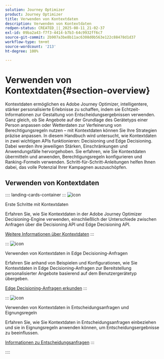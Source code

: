 ```yaml
---
solution: Journey Optimizer
product: Journey Optimizer
title: Verwenden von Kontextdaten
description: Verwenden von Kontextdaten
redpen-status: CREATED_||_2025-08-11_21-02-37
exl-id: 09ba2a43-f7f3-4414-b7b3-64c9932ff6c7
source-git-commit: 2b907a3be8b11ac6308d0b563e122c88478d1d37
workflow-type: tm+mt
source-wordcount: '213'
ht-degree: 100%

---
```


# Verwenden von Kontextdaten{#section-overview}

Kontextdaten ermöglichen es Adobe Journey Optimizer, intelligentere, stärker personalisierte Erlebnisse zu schaffen, indem sie Echtzeit-Informationen zur Gestaltung von Entscheidungsergebnissen verwenden. Ganz gleich, ob Sie Angebote auf der Grundlage des Gerätetyps einer Person anpassen oder Wetterdaten zur Verfeinerung von Berechtigungsregeln nutzen – mit Kontextdaten können Sie Ihre Strategien präzise anpassen. In diesem Handbuch wird untersucht, wie Kontextdaten in zwei wichtigen APIs funktionieren: Decisioning und Edge Decisioning. Dabei werden ihre jeweiligen Stärken, Einschränkungen und Anwendungsfälle hervorgehoben. Sie erfahren, wie Sie Kontextdaten übermitteln und anwenden, Berechtigungsregeln konfigurieren und Ranking-Formeln verwenden. Schritt-für-Schritt-Anleitungen helfen Ihnen dabei, das volle Potenzial Ihrer Kampagnen auszuschöpfen.

## Verwenden von Kontextdaten

:::: landing-cards-container
:::
![icon](https://cdn.experienceleague.adobe.com/icons/circle-play.svg?lang=de)

Erste Schritte mit Kontextdaten

Erfahren Sie, wie Sie Kontextdaten in der Adobe Journey Optimizer Decisioning-Engine verwenden, einschließlich der Unterschiede zwischen Anfragen über die Decisioning API und Edge Decisioning API.

[Weitere Informationen über Kontextdaten](../using/offers/context-data.md)
:::

:::
![icon](https://cdn.experienceleague.adobe.com/icons/code-branch.svg)

Verwenden von Kontextdaten in Edge Decisioning-Anfragen

Erfahren Sie anhand von Beispielen und Konfigurationen, wie Sie Kontextdaten in Edge Decisioning-Anfragen zur Bereitstellung personalisierter Angebote basierend auf dem Benutzergerätetyp übergeben.

[Edge Decisioning-Anfragen erkunden](../using/offers/context-data-edge.md)
:::

:::
![icon](https://cdn.experienceleague.adobe.com/icons/list-check.svg?lang=de)

Verwenden von Kontextdaten in Entscheidungsanfragen und Eignungsregeln

Erfahren Sie, wie Sie Kontextdaten in Entscheidungsanfragen einbeziehen und sie in Eignungsregeln anwenden können, um Entscheidungsergebnisse zu beeinflussen.

[Informationen zu Entscheidungsanfragen](../using/offers/context-data-decisioning.md)
:::

::::
